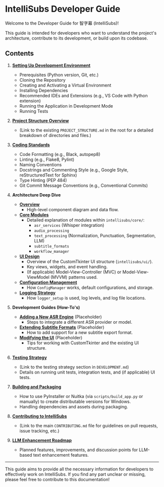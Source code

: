 # IntelliSubs Developer Guide

Welcome to the Developer Guide for 智字幕 (IntelliSubs)!

This guide is intended for developers who want to understand the project's architecture, contribute to its development, or build upon its codebase.

## Contents

1.  **[Setting Up Development Environment](./setup_env.md)**
    *   Prerequisites (Python version, Git, etc.)
    *   Cloning the Repository
    *   Creating and Activating a Virtual Environment
    *   Installing Dependencies
    *   Recommended IDEs and Extensions (e.g., VS Code with Python extension)
    *   Running the Application in Development Mode
    *   Running Tests

2.  **[Project Structure Overview](../PROJECT_STRUCTURE.md)**
    *   (Link to the existing `PROJECT_STRUCTURE.md` in the root for a detailed breakdown of directories and files.)

3.  **[Coding Standards](./coding_standards.md)**
    *   Code Formatting (e.g., Black, autopep8)
    *   Linting (e.g., Flake8, Pylint)
    *   Naming Conventions
    *   Docstrings and Commenting Style (e.g., Google Style, reStructuredText for Sphinx)
    *   Type Hinting (PEP 484)
    *   Git Commit Message Conventions (e.g., Conventional Commits)

4.  **Architecture Deep Dive**
    *   **[Overview](./architecture/overview.md)**
        *   High-level component diagram and data flow.
    *   **[Core Modules](./architecture/core_modules.md)**
        *   Detailed explanation of modules within `intellisubs/core/`:
            *   `asr_services` (Whisper integration)
            *   `audio_processing`
            *   `text_processing` (Normalization, Punctuation, Segmentation, LLM)
            *   `subtitle_formats`
            *   `workflow_manager`
    *   **[UI Design](./architecture/ui_design.md)**
        *   Overview of the CustomTkinter UI structure (`intellisubs/ui/`).
        *   Key views, widgets, and event handling.
        *   (If applicable) Model-View-Controller (MVC) or Model-View-ViewModel (MVVM) patterns used.
    *   **[Configuration Management](./architecture/config_management.md)**
        *   How `ConfigManager` works, default configurations, and storage.
    *   **[Logging Strategy](./architecture/logging_strategy.md)**
        *   How `logger_setup` is used, log levels, and log file locations.

5.  **Development Guides (How-To's)**
    *   **[Adding a New ASR Engine](./guides/adding_new_asr_engine.md)** (Placeholder)
        *   Steps to integrate a different ASR provider or model.
    *   **[Extending Subtitle Formats](./guides/extending_subtitle_formats.md)** (Placeholder)
        *   How to add support for a new subtitle export format.
    *   **[Modifying the UI](./guides/modifying_the_ui.md)** (Placeholder)
        *   Tips for working with CustomTkinter and the existing UI structure.

6.  **[Testing Strategy](../DEVELOPMENT.md#9-测试策略概要)**
    *   (Link to the testing strategy section in `DEVELOPMENT.md`)
    *   Details on running unit tests, integration tests, and (if applicable) UI tests.

7.  **[Building and Packaging](./build_and_packaging.md)**
    *   How to use PyInstaller or Nuitka (via `scripts/build_app.py` or manually) to create distributable versions for Windows.
    *   Handling dependencies and assets during packaging.

8.  **[Contributing to IntelliSubs](../../CONTRIBUTING.md)**
    *   (Link to the main `CONTRIBUTING.md` file for guidelines on pull requests, issue tracking, etc.)

9.  **[LLM Enhancement Roadmap](./llm_enhancement_roadmap.md)**
    *   Planned features, improvements, and discussion points for LLM-based text enhancement features.

---

This guide aims to provide all the necessary information for developers to effectively work on IntelliSubs. If you find any part unclear or missing, please feel free to contribute to this documentation!